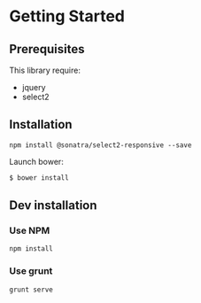 Getting Started
===============

Prerequisites
-------------

This library require:

- jquery
- select2

Installation
------------

```
npm install @sonatra/select2-responsive --save
```

Launch bower:

```bash
$ bower install
```

Dev installation
----------------

### Use NPM

```
npm install
```

### Use grunt

```
grunt serve
```
